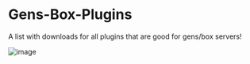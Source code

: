 # Gens-Box-Plugins
A list with downloads for all plugins that are good for gens/box servers!




![image](https://github.com/Wroserer/Gens-Box-Plugins/assets/127453222/647a3dfc-ba0c-4cfd-923b-5a4bc21b2ffd)
